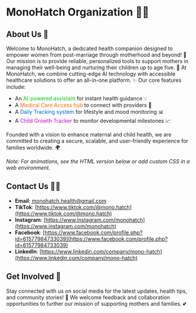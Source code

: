 # MonoHatch Organization 🌱👶

## About Us 🎉
Welcome to MonoHatch, a dedicated health companion designed to empower women from post-marriage through motherhood and beyond! 🌸 Our mission is to provide reliable, personalized tools to support mothers in managing their well-being and nurturing their children up to age five. 🚀 At MonoHatch, we combine cutting-edge AI technology with accessible healthcare solutions to offer an all-in-one platform. ✨ Our core features include:

- An <span style="color: #00cc00">AI-powered assistant</span> for instant health guidance 💡
- A <span style="color: #ff6600">Medical Care Access hub</span> to connect with providers 🏥
- A <span style="color: #0066cc">Daily Tracking system</span> for lifestyle and mood monitoring 📊
- A <span style="color: #cc00cc">Child Growth Tracker</span> to monitor developmental milestones 📈

Founded with a vision to enhance maternal and child health, we are committed to creating a secure, scalable, and user-friendly experience for families worldwide. 🌍

*Note: For animations, see the HTML version below or add custom CSS in a web environment.*

## Contact Us 📧💬
- **Email**: [monohatch.health@gmail.com](mailto:monohatch.health@gmail.com)
- **TikTok**: [https://www.tiktok.com/@mono.hatch](https://www.tiktok.com/@mono.hatch)
- **Instagram**: [https://www.instagram.com/monohatch](https://www.instagram.com/monohatch)
- **Facebook**: [https://www.facebook.com/profile.php?id=61577984733039](https://www.facebook.com/profile.php?id=61577984733039)
- **LinkedIn**: [https://www.linkedin.com/company/mono-hatch](https://www.linkedin.com/company/mono-hatch)

## Get Involved 🤝
Stay connected with us on social media for the latest updates, health tips, and community stories! 🌟 We welcome feedback and collaboration opportunities to further our mission of supporting mothers and families. 💕
